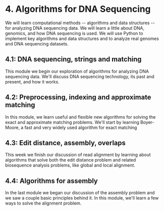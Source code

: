 # 4. Algorithms for DNA Sequencing
We will learn computational methods -- algorithms and data structures -- for analyzing DNA sequencing data. We will learn a little about DNA, genomics, and how DNA sequencing is used.  We will use Python to implement key algorithms and data structures and to analyze real genomes and DNA sequencing datasets.

## 4.1: DNA sequencing, strings and matching
This module we begin our exploration of algorithms for analyzing DNA sequencing data. We'll discuss DNA sequencing technology, its past and present, and how it works.

## 4.2: Preprocessing, indexing and approximate matching
In this module, we learn useful and flexible new algorithms for solving the exact and approximate matching problems. We'll start by learning Boyer-Moore, a fast and very widely used algorithm for exact matching

## 4.3: Edit distance, assembly, overlaps
This week we finish our discussion of read alignment by learning about algorithms that solve both the edit distance problem and related biosequence analysis problems, like global and local alignment.

## 4.4: Algorithms for assembly
In the last module we began our discussion of the assembly problem and we saw a couple basic principles behind it. In this module, we'll learn a few ways to solve the alignment problem.
